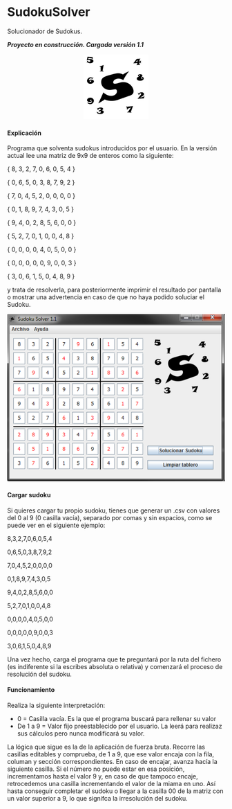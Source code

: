 # SudokuSolver
Solucionador de Sudokus.

__*Proyecto en construcción. Cargada versión 1.1*__

<p align="center">
  <img src="/resources/img/logo.png">
</p>

#### Explicación
Programa que solventa sudokus introducidos por el usuario.
En la versión actual lee una matriz de 9x9 de enteros como la siguiente:

{ 8, 3, 2, 7, 0, 6, 0, 5, 4 }

{ 0, 6, 5, 0, 3, 8, 7, 9, 2 }

{ 7, 0, 4, 5, 2, 0, 0, 0, 0 }

{ 0, 1, 8, 9, 7, 4, 3, 0, 5 }

{ 9, 4, 0, 2, 8, 5, 6, 0, 0 }

{ 5, 2, 7, 0, 1, 0, 0, 4, 8 }

{ 0, 0, 0, 0, 4, 0, 5, 0, 0 }

{ 0, 0, 0, 0, 0, 9, 0, 0, 3 }

{ 3, 0, 6, 1, 5, 0, 4, 8, 9 }

y trata de resolverla, para posteriormente imprimir el resultado por pantalla o mostrar una advertencia en caso de que no haya podido soluciar el Sudoku.

<p align="center">
  <img src="/resources/img/ejemplo1.png">
</p>

#### Cargar sudoku
Si quieres cargar tu propio sudoku, tienes que generar un .csv con valores del 0 al 9 (0 casilla vacía), separado por comas y sin espacios, como se puede ver en el siguiente ejemplo:

8,3,2,7,0,6,0,5,4

0,6,5,0,3,8,7,9,2

7,0,4,5,2,0,0,0,0

0,1,8,9,7,4,3,0,5

9,4,0,2,8,5,6,0,0

5,2,7,0,1,0,0,4,8

0,0,0,0,4,0,5,0,0

0,0,0,0,0,9,0,0,3

3,0,6,1,5,0,4,8,9

Una vez hecho, carga el programa que te preguntará por la ruta del fichero (es indiferente si la escribes absoluta o relativa) y comenzará el proceso de resolución del sudoku. 

#### Funcionamiento
Realiza la siguiente interpretación:
- 0 = Casilla vacía. Es la que el programa buscará para rellenar su valor
- De 1 a 9 = Valor fijo preestablecido por el usuario. La leerá para realizaz sus cálculos pero nunca modificará su valor.

La lógica que sigue es la de la aplicación de fuerza bruta. Recorre las casillas editables y comprueba, de 1 a 9, que ese valor encaja con la fila, columan y sección correspondientes. En caso de encajar, avanza hacía la siguiente casilla.
Si el número no puede estar en esa posición, incrementamos hasta el valor 9 y, en caso de que tampoco encaje, retrocedemos una casilla incrementando el valor de la miama en uno. Así hasta conseguir completar el sudoku o llegar a la casilla 00 de la matriz con un valor superior a 9, lo que signifca la irresolución del sudoku.
